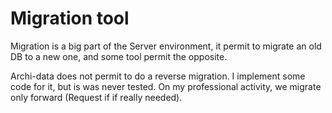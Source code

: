 Migration tool
==============

Migration is a big part of the Server environment, it permit to migrate an old DB to a new one, and some tool permit the opposite.

Archi-data does not permit to do a reverse migration. I implement some code for it, but is was never tested. On my professional activity, we migrate only forward (Request if if really needed).

